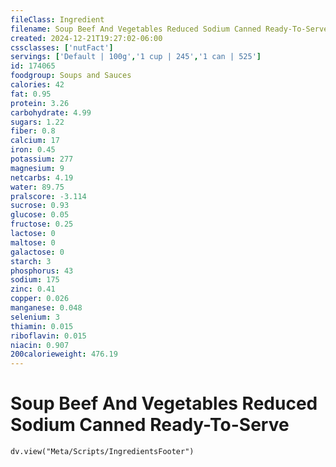 ```yaml
---
fileClass: Ingredient
filename: Soup Beef And Vegetables Reduced Sodium Canned Ready-To-Serve
created: 2024-12-21T19:27:02-06:00
cssclasses: ['nutFact']
servings: ['Default | 100g','1 cup | 245','1 can | 525']
id: 174065
foodgroup: Soups and Sauces
calories: 42
fat: 0.95
protein: 3.26
carbohydrate: 4.99
sugars: 1.22
fiber: 0.8
calcium: 17
iron: 0.45
potassium: 277
magnesium: 9
netcarbs: 4.19
water: 89.75
pralscore: -3.114
sucrose: 0.93
glucose: 0.05
fructose: 0.25
lactose: 0
maltose: 0
galactose: 0
starch: 3
phosphorus: 43
sodium: 175
zinc: 0.41
copper: 0.026
manganese: 0.048
selenium: 3
thiamin: 0.015
riboflavin: 0.015
niacin: 0.907
200calorieweight: 476.19
---
```


# Soup Beef And Vegetables Reduced Sodium Canned Ready-To-Serve

```dataviewjs
dv.view("Meta/Scripts/IngredientsFooter")
```